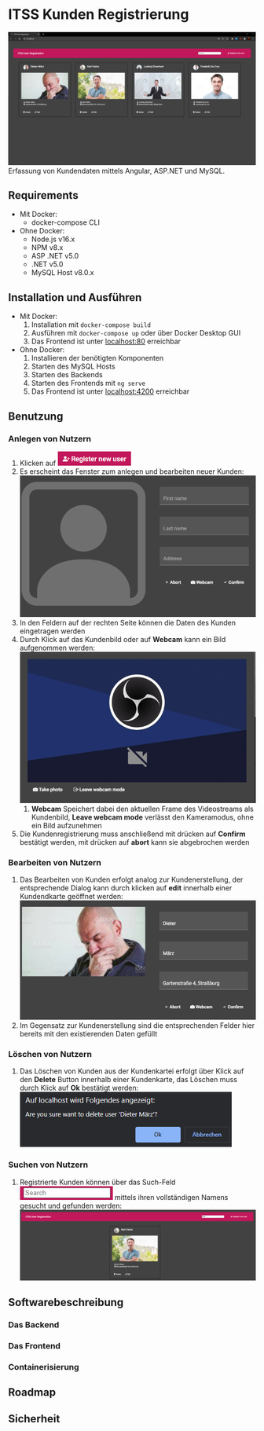 # ITSS Kunden Registrierung
![Overview of the frontend UI](./documentation/images/overview.png)
Erfassung von Kundendaten mittels Angular, ASP.NET und MySQL.

## Requirements
- Mit Docker:
    - docker-compose CLI
- Ohne Docker:
    - Node.js v16.x
    - NPM v8.x
    - ASP .NET v5.0
    - .NET v5.0
    - MySQL Host v8.0.x

## Installation und Ausführen
 - Mit Docker:
    1. Installation mit `docker-compose build`
    2. Ausführen mit `docker-compose up` oder über Docker Desktop GUI
    3. Das Frontend ist unter [localhost:80](http://localhost:80) erreichbar
 - Ohne Docker:
    1. Installieren der benötigten Komponenten
    2. Starten des MySQL Hosts
    3. Starten des Backends
    4. Starten des Frontends mit `ng serve`
    5. Das Frontend ist unter [localhost:4200](http://localhost:4200) erreichbar

## Benutzung
### Anlegen von Nutzern
1. Klicken auf ![Register new user"](./documentation/images/register_button.png)
2. Es erscheint das Fenster zum anlegen und bearbeiten neuer Kunden:
![Image of empty user form"](./documentation/images/empty_user_form.png)
3. In den Feldern auf der rechten Seite können die Daten des Kunden eingetragen werden
4. Durch Klick auf das Kundenbild oder auf **Webcam** kann ein Bild aufgenommen werden:
![Image of wecam mode"](./documentation/images/webcam_mode.png)
    1. **Webcam** Speichert dabei den aktuellen Frame des Videostreams als Kundenbild, **Leave webcam mode** verlässt den Kameramodus, ohne ein Bild aufzunehmen
5. Die Kundenregistrierung muss anschließend mit drücken auf **Confirm** bestätigt werden, mit drücken auf **abort** kann sie abgebrochen werden

### Bearbeiten von Nutzern
1. Das Bearbeiten von Kunden erfolgt analog zur Kundenerstellung, der entsprechende Dialog kann durch klicken auf **edit** innerhalb einer Kundendkarte geöffnet werden:
![Image of prefilled user form"](./documentation/images/prefilled_user_form.png)
2. Im Gegensatz zur Kundenerstellung sind die entsprechenden Felder hier bereits mit den existierenden Daten gefüllt

### Löschen von Nutzern
1. Das Löschen von Kunden aus der Kundenkartei erfolgt über Klick auf den **Delete** Button innerhalb einer Kundenkarte, das Löschen muss durch Klick auf **Ok** bestätigt werden:
![Image of confirm delete dialog"](./documentation/images/confirm_delete.png)

### Suchen von Nutzern
1. Registrierte Kunden können über das Such-Feld ![Image of search field"](./documentation/images/search_field.png)
 mittels ihren vollständigen Namens gesucht und gefunden werden:
![Image of search field"](./documentation/images/searched_user.png)
## Softwarebeschreibung
### Das Backend
### Das Frontend
### Containerisierung 

## Roadmap

## Sicherheit
